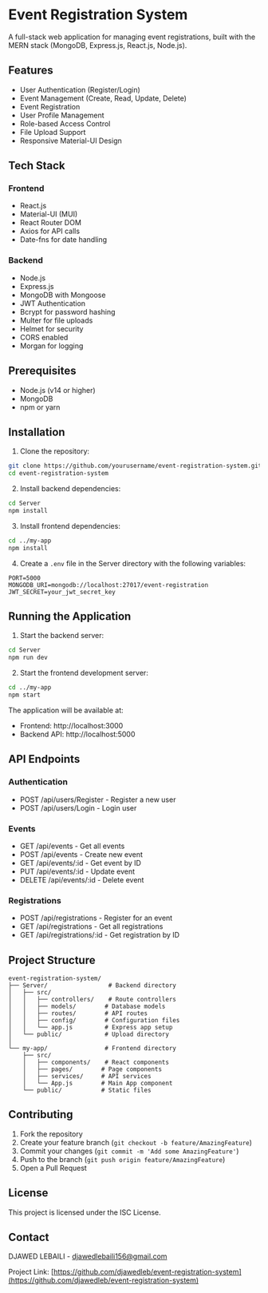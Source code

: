 # Event Registration System

A full-stack web application for managing event registrations, built with the MERN stack (MongoDB, Express.js, React.js, Node.js).

## Features

- User Authentication (Register/Login)
- Event Management (Create, Read, Update, Delete)
- Event Registration
- User Profile Management
- Role-based Access Control
- File Upload Support
- Responsive Material-UI Design

## Tech Stack

### Frontend
- React.js
- Material-UI (MUI)
- React Router DOM
- Axios for API calls
- Date-fns for date handling

### Backend
- Node.js
- Express.js
- MongoDB with Mongoose
- JWT Authentication
- Bcrypt for password hashing
- Multer for file uploads
- Helmet for security
- CORS enabled
- Morgan for logging

## Prerequisites

- Node.js (v14 or higher)
- MongoDB
- npm or yarn

## Installation

1. Clone the repository:
```bash
git clone https://github.com/yourusername/event-registration-system.git
cd event-registration-system
```

2. Install backend dependencies:
```bash
cd Server
npm install
```

3. Install frontend dependencies:
```bash
cd ../my-app
npm install
```

4. Create a `.env` file in the Server directory with the following variables:
```
PORT=5000
MONGODB_URI=mongodb://localhost:27017/event-registration
JWT_SECRET=your_jwt_secret_key
```

## Running the Application

1. Start the backend server:
```bash
cd Server
npm run dev
```

2. Start the frontend development server:
```bash
cd ../my-app
npm start
```

The application will be available at:
- Frontend: http://localhost:3000
- Backend API: http://localhost:5000

## API Endpoints

### Authentication
- POST /api/users/Register - Register a new user
- POST /api/users/Login - Login user

### Events
- GET /api/events - Get all events
- POST /api/events - Create new event
- GET /api/events/:id - Get event by ID
- PUT /api/events/:id - Update event
- DELETE /api/events/:id - Delete event

### Registrations
- POST /api/registrations - Register for an event
- GET /api/registrations - Get all registrations
- GET /api/registrations/:id - Get registration by ID

## Project Structure

```
event-registration-system/
├── Server/                 # Backend directory
│   ├── src/
│   │   ├── controllers/    # Route controllers
│   │   ├── models/        # Database models
│   │   ├── routes/        # API routes
│   │   ├── config/        # Configuration files
│   │   └── app.js         # Express app setup
│   └── public/            # Upload directory
│
└── my-app/                # Frontend directory
    ├── src/
    │   ├── components/    # React components
    │   ├── pages/        # Page components
    │   ├── services/     # API services
    │   └── App.js        # Main App component
    └── public/           # Static files
```

## Contributing

1. Fork the repository
2. Create your feature branch (`git checkout -b feature/AmazingFeature`)
3. Commit your changes (`git commit -m 'Add some AmazingFeature'`)
4. Push to the branch (`git push origin feature/AmazingFeature`)
5. Open a Pull Request

## License

This project is licensed under the ISC License.

## Contact

DJAWED LEBAILI - djawedlebaili156@gmail.com

Project Link: [https://github.com/djawedleb/event-registration-system](https://github.com/djawedleb/event-registration-system)
